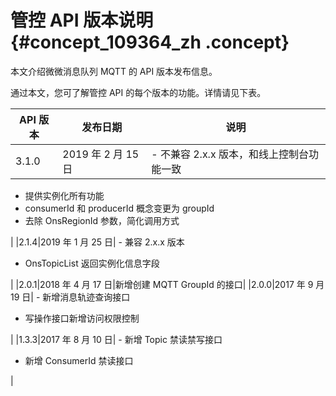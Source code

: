 # 管控 API 版本说明 {#concept_109364_zh .concept}

本文介绍微微消息队列 MQTT 的 API 版本发布信息。

通过本文，您可了解管控 API 的每个版本的功能。详情请见下表。

|API 版本|发布日期|说明|
|------|----|--|
|3.1.0|2019 年 2 月 15 日| -   不兼容 2.x.x 版本，和线上控制台功能一致
-   提供实例化所有功能
-   consumerId 和 producerId 概念变更为 groupId
-   去除 OnsRegionId 参数，简化调用方式

 |
|2.1.4|2019 年 1 月 25 日| -   兼容 2.x.x 版本
-   OnsTopicList 返回实例化信息字段

 |
|2.0.1|2018 年 4 月 17 日|新增创建 MQTT GroupId 的接口|
|2.0.0|2017 年 9 月 19 日| -   新增消息轨迹查询接口
-   写操作接口新增访问权限控制

 |
|1.3.3|2017 年 8 月 10 日| -   新增 Topic 禁读禁写接口
-   新增 ConsumerId 禁读接口

 |

